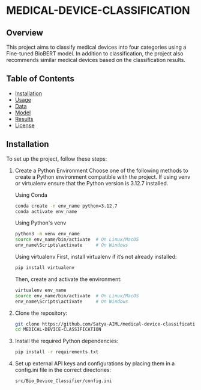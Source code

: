 # MEDICAL-DEVICE-CLASSIFICATION

## Overview
This project aims to classify medical devices into four categories using a Fine-tuned BioBERT model. In addition to classification, the project also recommends similar medical devices based on the classification results.

## Table of Contents
- [Installation](#installation)
- [Usage](#usage)
- [Data](#data)
- [Model](#model)
- [Results](#results)
- [License](#license)

## Installation
To set up the project, follow these steps:

1. Create a Python Environment
   Choose one of the following methods to create a Python environment compatible with the project. 
   If using venv or virtualenv ensure that the Python version is 3.12.7 installed.

   Using Conda
   ```bash
   conda create -n env_name python=3.12.7
   conda activate env_name
   ```

   Using Python's venv

   ```bash
   python3 -m venv env_name
   source env_name/bin/activate  # On Linux/MacOS
   env_name\Scripts\activate     # On Windows
   ```
   
   Using virtualenv
   First, install virtualenv if it’s not already installed:

   ```bash
   pip install virtualenv
   ```
   Then, create and activate the environment:

   ```bash
   virtualenv env_name
   source env_name/bin/activate  # On Linux/MacOS
   env_name\Scripts\activate     # On Windows
   ```

2. Clone the repository:
   ```bash
   git clone https://github.com/Satya-AIML/medical-device-classification.git
   cd MEDICAL-DEVICE-CLASSIFICATION

3. Install the required Python dependencies:

   ```bash
   pip install -r requirements.txt

4. Set up external API keys and configurations by placing them in a config.ini file in the correct directories:

   ```bash
   src/Bio_Device_Classifier/config.ini   
